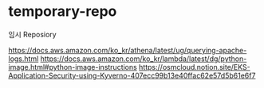 # temporary-repo

임시 Reposiory

https://docs.aws.amazon.com/ko_kr/athena/latest/ug/querying-apache-logs.html
https://docs.aws.amazon.com/ko_kr/lambda/latest/dg/python-image.html#python-image-instructions
https://osmcloud.notion.site/EKS-Application-Security-using-Kyverno-407ecc99b13e40ffac62e57d5b61e6f7
